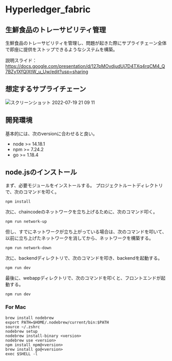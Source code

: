 # Hyperledger_fabric

## 生鮮食品のトレーサビリティ管理
生鮮食品のトレーサビリティを管理し、問題が起きた際にサプライチェーン全体で即座に提供をストップできるようなシステムを構築。

説明スライド：
https://docs.google.com/presentation/d/127pMOvdjudUj7D4TXq4rqCM4_Q7BZy1XfQIXtW_u_Uw/edit?usp=sharing

## 想定するサプライチェーン
![スクリーンショット 2022-07-19 21 09 11](https://user-images.githubusercontent.com/78332175/179746809-2028e716-10b8-4b43-958a-20f3c54e4081.png)


## 開発環境
基本的には、次のversionに合わせると良い。
- node >= 14.18.1
- npm >= 7.24.2
- go >= 1.18.4

## node.jsのインストール
まず、必要モジュールをインストールする。
プロジェクトルートディレクトリで、次のコマンドを叩く。
```
npm install
```
次に、chaincodeのネットワークを立ち上げるために、次のコマンド叩く。
```
npm run network-up
```
但し、すでにネットワークが立ち上がっている場合は、次のコマンドを叩いて、以前に立ち上げたネットワークを消してから、ネットワークを構築する。
```
npm run network-down
```

次に、backendディレクトリで、次のコマンドを叩き、backendを起動する。
```
npm run dev
```

最後に、webappディレクトリで、次のコマンドを叩くと、フロントエンドが起動する。
```
npm run dev
```

### For Mac
```
brew install nodebrew
export PATH=$HOME/.nodebrew/current/bin:$PATH
source ~/.zshrc
nodebrew setup
nodebrew install-binary <version>
nodebrew use <version>
npm install npm@<version>
brew install go@<version>
exec $SHELL -l
```
